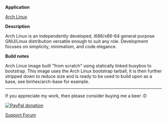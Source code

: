 **Application**

[Arch Linux](https://www.archlinux.org/)

**Description**

Arch Linux is an independently developed, i686/x86-64 general purpose GNU/Linux distribution versatile enough to suit any role. Development focuses on simplicity, minimalism, and code elegance.

**Build notes**

Arch Linux image built "from scratch" using statically linked busybox to bootstrap. This image uses the Arch Linux bootstrap tarball, it is then further stripped down to reduce size and is ready to be used to build upon as a base, see binhex/arch-base for example.
___
If you appreciate my work, then please consider buying me a beer  :D

[![PayPal donation](https://www.paypal.com/en_US/i/btn/btn_donate_SM.gif)](https://www.paypal.com/cgi-bin/webscr?cmd=_s-xclick&hosted_button_id=MM5E27UX6AUU4)

[Support Forum](http://lime-technology.com/forum/index.php?topic=45811.0)